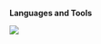 

<b>Languages and Tools</b>

<img src="https://img.shields.io/badge/HTML-black?style=for-the-badge&logo=HTML&logoColor=white"/>
